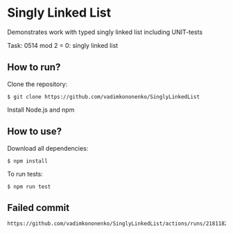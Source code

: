 # Singly Linked List

Demonstrates work with typed singly linked list including UNIT-tests

Task: 0514 mod 2 = 0: singly linked list

## How to run?

Clone the repository:
```
$ git clone https://github.com/vadimkononenko/SinglyLinkedList 
```

Install Node.js and npm

## How to use?

Download all dependencies:

```
$ npm install
```

To run tests:

```
$ npm run test
```

## Failed commit 

```
https://github.com/vadimkononenko/SinglyLinkedList/actions/runs/2181182802
```